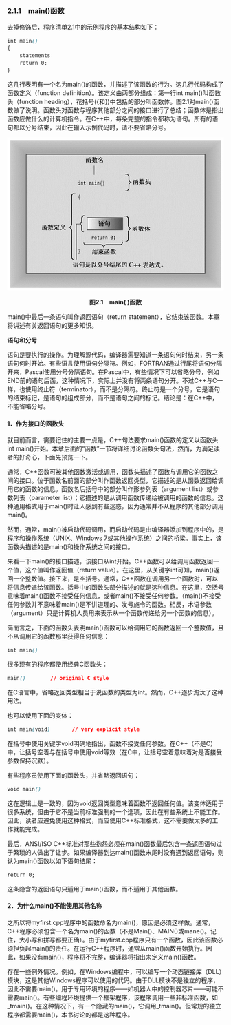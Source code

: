 ### 2.1.1　main()函数

去掉修饰后，程序清单2.1中的示例程序的基本结构如下：

```css
int main()
{
    statements
    return 0;
}
```

这几行表明有一个名为main()的函数，并描述了该函数的行为。这几行代码构成了函数定义（function definition）。该定义由两部分组成：第一行int main()叫函数头（function heading），花括号({和})中包括的部分叫函数体。图2.1对main()函数做了说明。函数头对函数与程序其他部分之间的接口进行了总结；函数体是指出函数应做什么的计算机指令。在C++中，每条完整的指令都称为语句。所有的语句都以分号结束，因此在输入示例代码时，请不要省略分号。

![9.png](../images/9.png)
<center class="my_markdown"><b class="my_markdown">图2.1　main( )函数</b></center>

main()中最后一条语句叫作返回语句（return statement），它结束该函数。本章将讲述有关返回语句的更多知识。



**语句和分号**

语句是要执行的操作。为理解源代码，编译器需要知道一条语句何时结束，另一条语句何时开始。有些语言使用语句分隔符。例如，FORTRAN通过行尾将语句分隔开来，Pascal使用分号分隔语句。在Pascal中，有些情况下可以省略分号，例如END前的语句后面，这种情况下，实际上并没有将两条语句分开。不过C++与C一样，也使用终止符（terminator），而不是分隔符。终止符是一个分号，它是语句的结束标记，是语句的组成部分，而不是语句之间的标记。结论是：在C++中，不能省略分号。



#### 1．作为接口的函数头

就目前而言，需要记住的主要一点是，C++句法要求main()函数的定义以函数头int main()开始。本章后面的“函数”一节将详细讨论函数头句法，然而，为满足读者的好奇心，下面先预览一下。

通常，C++函数可被其他函数激活或调用，函数头描述了函数与调用它的函数之间的接口。位于函数名前面的部分叫作函数返回类型，它描述的是从函数返回给调用它的函数的信息。函数名后括号中的部分叫作形参列表（argument list）或参数列表（parameter list）；它描述的是从调用函数传递给被调用的函数的信息。这种通用格式用于main()时让人感到有些迷惑，因为通常并不从程序的其他部分调用main()。

然而，通常，main()被启动代码调用，而启动代码是由编译器添加到程序中的，是程序和操作系统（UNIX、Windows 7或其他操作系统）之间的桥梁。事实上，该函数头描述的是main()和操作系统之间的接口。

来看一下main()的接口描述，该接口从int开始。C++函数可以给调用函数返回一个值，这个值叫作返回值（return value）。在这里，从关键字int可知，main()返回一个整数值。接下来，是空括号。通常，C++函数在调用另一个函数时，可以将信息传递给该函数。括号中的函数头部分描述的就是这种信息。在这里，空括号意味着main()函数不接受任何信息，或者main()不接受任何参数。（main()不接受任何参数并不意味着main()是不讲道理的、发号施令的函数。相反，术语参数（argument）只是计算机人员用来表示从一个函数传递给另一个函数的信息）。

简而言之，下面的函数头表明main()函数可以给调用它的函数返回一个整数值，且不从调用它的函数那里获得任何信息：

```css
int main()
```

很多现有的程序都使用经典C函数头：

```css
main()        // original C style
```

在C语言中，省略返回类型相当于说函数的类型为int。然而，C++逐步淘汰了这种用法。

也可以使用下面的变体：

```css
int main(void)       // very explicit style
```

在括号中使用关键字void明确地指出，函数不接受任何参数。在C++（不是C）中，让括号空着与在括号中使用void等效（在C中，让括号空着意味着对是否接受参数保持沉默）。

有些程序员使用下面的函数头，并省略返回语句：

```css
void main()
```

这在逻辑上是一致的，因为void返回类型意味着函数不返回任何值。该变体适用于很多系统，但由于它不是当前标准强制的一个选项，因此在有些系统上不能工作。因此，读者应避免使用这种格式，而应使用C++标准格式，这不需要做太多的工作就能完成。

最后，ANSI/ISO C++标准对那些抱怨必须在main()函数最后包含一条返回语句过于繁琐的人做出了让步。如果编译器到达main()函数末尾时没有遇到返回语句，则认为main()函数以如下语句结尾：

```css
return 0;
```

这条隐含的返回语句只适用于main()函数，而不适用于其他函数。

#### 2．为什么main()不能使用其他名称

之所以将myfirst.cpp程序中的函数命名为main()，原因是必须这样做。通常，C++程序必须包含一个名为main()的函数（不是Main()、MAIN()或mane()。记住，大小写和拼写都要正确）。由于myfirst.cpp程序只有一个函数，因此该函数必须担负起main()的责任。在运行C++程序时，通常从main()函数开始执行。因此，如果没有main()，程序将不完整，编译器将指出未定义main()函数。

存在一些例外情况。例如，在Windows编程中，可以编写一个动态链接库（DLL）模块，这是其他Windows程序可以使用的代码。由于DLL模块不是独立的程序，因此不需要main()。用于专用环境的程序——如机器人中的控制器芯片——可能不需要main()。有些编程环境提供一个框架程序，该程序调用一些非标准函数，如_tmain()。在这种情况下，有一个隐藏的main()，它调用_tmain()。但常规的独立程序都需要main()，本书讨论的都是这种程序。

